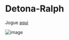 # Detona-Ralph

Jogue [aqui](https://alljuly.github.io/Detona-Ralph/)


![image](https://github.com/Alljuly/Detona-Ralph/assets/86618692/b1d5c0c9-dcdb-48d0-88c8-6434707bad3b)

